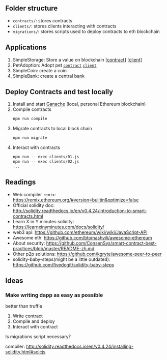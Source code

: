 ## Folder structure
- `contracts/`: stores contracts
- `clients/`: stores clients interacting with contracts
- `migrations/`: stores scripts used to deploy contracts to eth blockchain

## Applications
1. SimpleStorage: Store a value on blockchain [[contract](./contracts/01_SimpleStorage.sol)] [[client](./clients/01.js)]
2. PetAdoption: Adopt pet [`contract`](./contracts/01_SimpleStorage.sol) [`client`](./clients/01.js)
3. SimpleCoin: create a coin
4. SimpleBank: create a central bank

## Deploy Contracts and test locally

1. Install and start [Ganache](https://truffleframework.com/ganache) (local, personal Ethereum blockchain)
1. Compile contracts
    ```bash
    npm run compile
    ```
1. Migrate contracts to local block chain
    ```bash
    npm run migrate
    ```
1. Interact with contracts
    ```bash
    npm run -- exec clients/01.js
    npm run -- exec clients/02.js
    ...
    ```

## Readings
- Web compiler `remix`: https://remix.ethereum.org/#version=builtin&optimize=false
- Official solidity doc: http://solidity.readthedocs.io/en/v0.4.24/introduction-to-smart-contracts.html
- Learn X in Y minutes solidity: https://learnxinyminutes.com/docs/solidity/
- web3 api: https://github.com/ethereum/wiki/wiki/JavaScript-API
- Awesome eth: https://github.com/btomashvili/awesome-ethereum
- About security: https://github.com/ConsenSys/smart-contract-best-practices/blob/master/README-zh.md
- Other p2p solutions: https://github.com/kgryte/awesome-peer-to-peer
- solidity-baby-steps(might be a little outdated): https://github.com/fivedogit/solidity-baby-steps

## Ideas
### Make writing dapp as easy as possible
better than truffle
1. Write contract
2. Compile and deploy
3. Interact with contract

Is migrations script necessary?

compiler: http://solidity.readthedocs.io/en/v0.4.24/installing-solidity.html#solcjs

